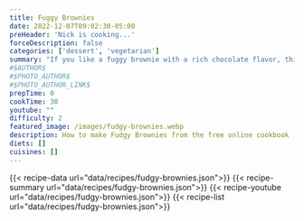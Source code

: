 ```yaml
---
title: Fuggy Brownies
date: 2022-12-07T09:02:30-05:00
preHeader: 'Nick is cooking...'
forceDescription: false
categories: ['dessert', 'vegetarian']
summary: "If you like a fuggy brownie with a rich chocolate flavor, this recipe is perfect."
#$AUTHOR$
#$PHOTO_AUTHOR$
#$PHOTO_AUTHOR_LINK$
prepTime: 0
cookTime: 30
youtube: ""
difficulty: 2
featured_image: /images/fudgy-brownies.webp
description: How to make Fudgy Brownies from the free online cookbook
diets: []
cuisines: []
---
```

{{< recipe-data url="data/recipes/fudgy-brownies.json">}}
{{< recipe-summary url="data/recipes/fudgy-brownies.json">}}
{{< recipe-youtube url="data/recipes/fudgy-brownies.json">}}
{{< recipe-list url="data/recipes/fudgy-brownies.json">}}
